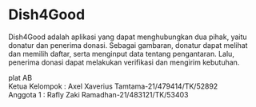 # Dish4Good
Dish4Good adalah aplikasi yang dapat menghubungkan dua pihak, yaitu donatur dan penerima donasi. Sebagai gambaran, donatur dapat melihat dan memilih daftar, serta menginput data tentang pengantaran. Lalu, penerima donasi dapat melakukan verifikasi dan mengirim kebutuhan.

plat AB <br>
Ketua Kelompok : Axel Xaverius Tamtama-21/479414/TK/52892 <br>
Anggota 1 : Rafly Zaki Ramadhan-21/483121/TK/53403 <br>
